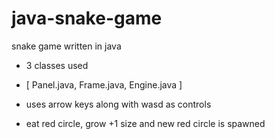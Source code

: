 # java-snake-game
 
snake game written in java

- 3 classes used
- [ Panel.java, Frame.java, Engine.java ]

- uses arrow keys along with wasd as controls
- eat red circle, grow +1 size and new red circle is spawned
